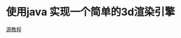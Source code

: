 # 使用java 实现一个简单的3d渲染引擎

[源教程](http://blog.rogach.org/2015/08/how-to-create-your-own-simple-3d-render.html)
